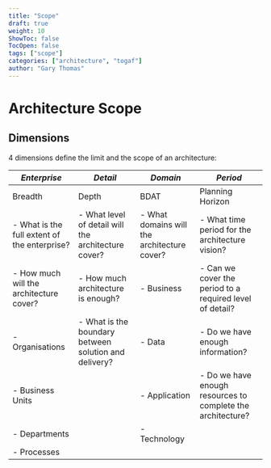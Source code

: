 ```yaml
---
title: "Scope"
draft: true
weight: 10
ShowToc: false
TocOpen: false
tags: ["scope"]
categories: ["architecture", "togaf"]
author: "Gary Thomas"
---
```


# Architecture Scope

## Dimensions

4 dimensions define the limit and the scope of an architecture:

| *Enterprise* | *Detail* | *Domain* | *Period* |
|-------|------|-------------|-------------|
| Breadth | Depth | BDAT | Planning Horizon |
| - What is the full extent of the enterprise? | - What level of detail will the architecture cover? | - What domains will the architecture cover? | - What time period for the architecture vision? |
| - How much will the architecture cover? | - How much architecture is enough? | - Business | - Can we cover the period to a required level of detail? |
| - Organisations | - What is the boundary between solution and delivery? | - Data | - Do we have enough information? |
| - Business Units | | - Application | - Do we have enough resources to complete the architecture? |
| - Departments | | - Technology | |
| - Processes  |    | |


